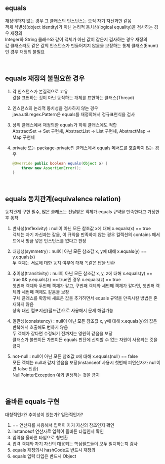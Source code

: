 ## equals
재정의하지 않는 경우 그 클래스의 인스턴스는 오직 자기 자신과만 같음  
객체 식별성(object identity)가 아닌 논리적 동치성(logical equality)을 검사하는 경우 재정의  
Integer와 String 클래스와 같이 객체가 아닌 값이 같은지 검사하는 경우 재정의  
값 클래스라도 같은 값의 인스턴스가 만들어지지 않음을 보장하는 통제 클래스(Enum)인 경우 재정의 불필요  

<br>

## equals 재정의 불필요한 경우
1. 각 인스턴스가 본질적으로 고유  
    값을 표현하는 것이 아닌 동작하는 개체를 표현하는 클래스(Thread)  

2. 인스턴스의 논리적 동치성을 검사하지 않는 경우  
    java.util.regex.Pattern은 equals를 재정의해서 정규표현식을 검사  

3. 상위 클래스에서 재정의한 equals가 하위 클래스에도 적합  
    AbstractSet -&gt; Set 구현체, AbstractList -&gt; List 구현체, AbstractMap -&gt; Map 구현체  

4. private 또는 package-private인 클래스에서 equals 메서드를 호출하지 않는 경우  
    ````java
    @Override public boolean equals(Object o) {
        throw new AssertionError();
    }
    ````

<br>

## equals 동치관계(equivalence relation)
동치관계 구현 필수, 많은 클래스는 전달받은 객체가 equals 규약을 만족한다고 가정한 후 동작  
  
1. 반사성(reflexivity) : null이 아닌 모든 참조값 x에 대해 x.equals(x) == true  
      객체는 자기 자신과는 같음, 이 규약을 만족하지 않는 경우 컬렉션의 contains 메서드에서 방금 넣은 인스턴스를 없다고 판정  
    
2. 대칭성(symmetry) : null이 아닌 모든 참조값 x, y에 대해 x.equals(y) == y.equals(x)  
      두 객체는 서로에 대한 동치 여부에 대해 똑같은 답을 반환  
    
3. 추이성(transitivity) : null이 아닌 모든 참조값 x, y, z에 대해 x.equals(y) == true && y.equals(z) == true인 경우 x.equals(z) == true  
      첫번째 객체와 두번째 객체가 같고, 구번째 객체와 세번째 객체가 같다면, 첫번째 객체와 세번째 객체도 같음을 보장  
      구체 클래스를 확장해 새로운 값을 추가하면서 equals 규약을 만족시킬 방법은 존재하지 않음  
      상속 대신 컴포지션(필드값)으로 사용해서 문제 해결가능  
     
4. 일관성(consistency) : null이 아닌 모든 참조값 x, y에 대해 x.equals(y)의 값은 반복해서 호출해도 변하지 않음  
      두 객체가 같다면 수정되기 전까지는 영원히 같음을 보장  
      클래스가 불변이든 가변이든 equals 판단에 신뢰할 수 없는 자원이 사용되는 것을 금지  
    
5. not-null : null이 아닌 모든 참조값 x에 대해 x.equals(null) == false  
      모든 객체는 null과 같지 않음을 보장(instanceof 사용시 첫번째 피연산자가 null이면 false 반환)  
      NullPointerException 예외 발생하는 것을 금지  

<br>

## 올바른 equals 구현
대칭적인가? 추이성이 있는가? 일관적인가?  

1. == 연산자를 사용해서 입력이 자기 자신의 참조인지 확인  
2. instanceof 연산자로 입력이 올바른 타입인지 확인  
3. 입력을 올바른 타입으로 형변환  
4. 입력 객체와 자기 자신의 대응되는 핵심필드들이 모두 일치하는지 검사  
5. equals 재정의시 hashCode도 반드시 재정의  
6. equals 입력 타입은 반드시 Object  

<br>
